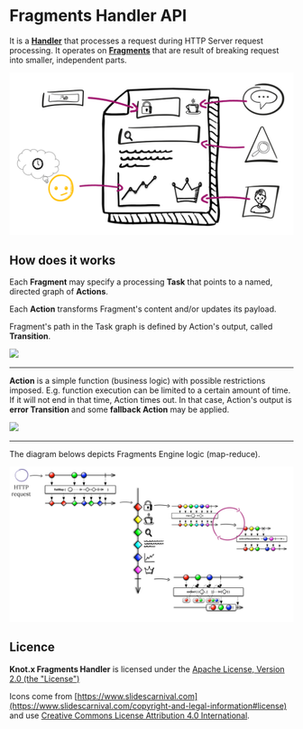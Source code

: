 # Fragments Handler API
It is a [**Handler**](https://github.com/Knotx/knotx-server-http/tree/master/api#routing-handlers)
that processes a request during HTTP Server request processing.
It operates on [**Fragments**](https://github.com/Knotx/knotx-fragment-api#knotx-fragment-api)
 that are result of breaking request into smaller, independent parts. 

![Node with exits](assets/images/case.png)

## How does it works

Each **Fragment** may specify a processing **Task** that points to a named, directed graph of **Actions**.

Each **Action** transforms Fragment's content and/or updates its payload. 

Fragment's path in the Task graph is defined by Action's output, called **Transition**.

<img src="https://github.com/Knotx/knotx-fragments-handler/raw/master/assets/images/graph_processing.png" width="700">

---

**Action** is a simple function (business logic) with possible restrictions imposed. E.g. function execution
can be limited to a certain amount of time. If it will not end in that time, Action times out. 
In that case, Action's output is **error Transition** and some **fallback Action** may be applied.

<img src="https://github.com/Knotx/knotx-fragments-handler/raw/master/assets/images/graph_processing_failure.png" width="500">

---

The diagram belows depicts Fragments Engine logic (map-reduce).

![Node with exits](assets/images/all_in_one_processing.png)

## Licence
**Knot.x Fragments Handler** is licensed under the [Apache License, Version 2.0 (the "License")](https://www.apache.org/licenses/LICENSE-2.0.txt)

Icons come from [https://www.slidescarnival.com](https://www.slidescarnival.com/copyright-and-legal-information#license) and 
use [Creative Commons License Attribution 4.0 International](https://creativecommons.org/licenses/by/4.0/).
